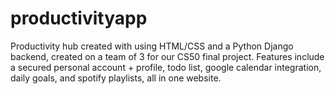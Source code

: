 # productivityapp
Productivity hub created with using HTML/CSS and a Python Django backend, created on a team of 3 for our CS50 final project.
Features include a secured personal account + profile, todo list, google calendar integration, daily goals, and spotify playlists, all in one website.
